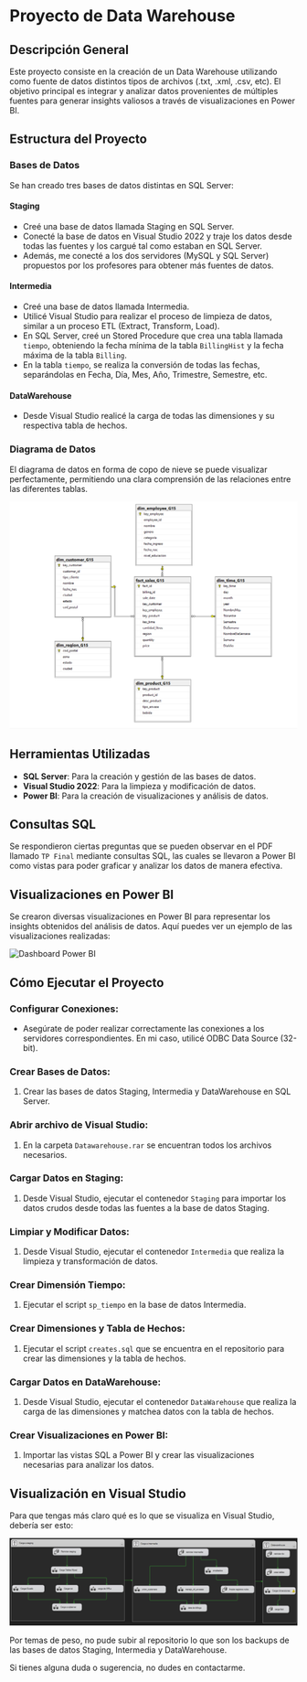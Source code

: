 # Proyecto de Data Warehouse

## Descripción General

Este proyecto consiste en la creación de un Data Warehouse utilizando como fuente de datos distintos tipos de archivos (.txt, .xml, .csv, etc). El objetivo principal es integrar y analizar datos provenientes de múltiples fuentes para generar insights valiosos a través de visualizaciones en Power BI.

## Estructura del Proyecto

### Bases de Datos

Se han creado tres bases de datos distintas en SQL Server:

#### Staging

- Creé una base de datos llamada Staging en SQL Server.
- Conecté la base de datos en Visual Studio 2022 y traje los datos desde todas las fuentes y los cargué tal como estaban en SQL Server.
- Además, me conecté a los dos servidores (MySQL y SQL Server) propuestos por los profesores para obtener más fuentes de datos.

#### Intermedia

- Creé una base de datos llamada Intermedia.
- Utilicé Visual Studio para realizar el proceso de limpieza de datos, similar a un proceso ETL (Extract, Transform, Load).
- En SQL Server, creé un Stored Procedure que crea una tabla llamada `tiempo`, obteniendo la fecha mínima de la tabla `BillingHist` y la fecha máxima de la tabla `Billing`.
- En la tabla `tiempo`, se realiza la conversión de todas las fechas, separándolas en Fecha, Día, Mes, Año, Trimestre, Semestre, etc.

#### DataWarehouse

- Desde Visual Studio realicé la carga de todas las dimensiones y su respectiva tabla de hechos.

### Diagrama de Datos

El diagrama de datos en forma de copo de nieve se puede visualizar perfectamente, permitiendo una clara comprensión de las relaciones entre las diferentes tablas.

![Diagrama Data Warehouse](https://github.com/Tomas8x/Datawarehouse---SSIS/blob/main/media/diagrama.png)

## Herramientas Utilizadas

- **SQL Server**: Para la creación y gestión de las bases de datos.
- **Visual Studio 2022**: Para la limpieza y modificación de datos.
- **Power BI**: Para la creación de visualizaciones y análisis de datos.

## Consultas SQL

Se respondieron ciertas preguntas que se pueden observar en el PDF llamado `TP Final` mediante consultas SQL, las cuales se llevaron a Power BI como vistas para poder graficar y analizar los datos de manera efectiva.

## Visualizaciones en Power BI

Se crearon diversas visualizaciones en Power BI para representar los insights obtenidos del análisis de datos. Aquí puedes ver un ejemplo de las visualizaciones realizadas:

![Dashboard Power BI](ruta_a_la_imagen)

## Cómo Ejecutar el Proyecto

### Configurar Conexiones:

- Asegúrate de poder realizar correctamente las conexiones a los servidores correspondientes. En mi caso, utilicé ODBC Data Source (32-bit).

### Crear Bases de Datos:

1. Crear las bases de datos Staging, Intermedia y DataWarehouse en SQL Server.

### Abrir archivo de Visual Studio:

1. En la carpeta `Datawarehouse.rar` se encuentran todos los archivos necesarios.

### Cargar Datos en Staging:

1. Desde Visual Studio, ejecutar el contenedor `Staging` para importar los datos crudos desde todas las fuentes a la base de datos Staging.

### Limpiar y Modificar Datos:

1. Desde Visual Studio, ejecutar el contenedor `Intermedia` que realiza la limpieza y transformación de datos.

### Crear Dimensión Tiempo:

1. Ejecutar el script `sp_tiempo` en la base de datos Intermedia.

### Crear Dimensiones y Tabla de Hechos:

1. Ejecutar el script `creates.sql` que se encuentra en el repositorio para crear las dimensiones y la tabla de hechos.

### Cargar Datos en DataWarehouse:

1. Desde Visual Studio, ejecutar el contenedor `DataWarehouse` que realiza la carga de las dimensiones y matchea datos con la tabla de hechos.

### Crear Visualizaciones en Power BI:

1. Importar las vistas SQL a Power BI y crear las visualizaciones necesarias para analizar los datos.

## Visualización en Visual Studio

Para que tengas más claro qué es lo que se visualiza en Visual Studio, debería ser esto:

![VisualStudio 2022](https://github.com/Tomas8x/Datawarehouse---SSIS/blob/main/media/etl_completo.png)

Por temas de peso, no pude subir al repositorio lo que son los backups de las bases de datos Staging, Intermedia y DataWarehouse.

Si tienes alguna duda o sugerencia, no dudes en contactarme.
